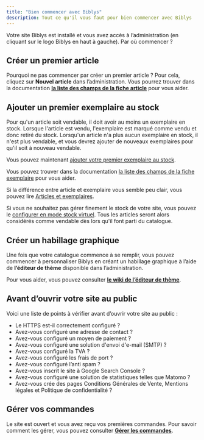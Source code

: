 ```yaml
---
title: "Bien commencer avec Biblys"
description: Tout ce qu'il vous faut pour bien commencer avec Biblys
---
```


Votre site Biblys est installé et vous avez accès à l’administration (en cliquant sur le logo Biblys en haut à gauche). Par où commencer ?

**Créer un premier article**
----------------------------

Pourquoi ne pas commencer par créer un premier article ? Pour cela, cliquez sur **Nouvel article** dans l’administration. 
Vous pourrez trouver dans la documentation **[la liste des champs de la fiche article](https://www.biblys.fr/pages/doc_article)** pour vous aider.

**Ajouter un premier exemplaire au stock**
------------------

Pour qu'un article soit vendable, il doit avoir au moins un exemplaire en stock. Lorsque l'article est vendu,
l'exemplaire est marqué comme vendu et donc retiré du stock. Lorsqu'un article n'a plus aucun exemplaire en stock, il
n'est plus vendable, et vous devrez ajouter de nouveaux exemplaires pour qu'il soit à nouveau vendable.

Vous pouvez maintenant [ajouter votre premier exemplaire au stock](/administrer/bibliographie/ajouter-un-livre-au-stock).

Vous pouvez trouver dans la documentation [la liste des champs de la fiche exemplaire](http://www.biblys.fr/pages/doc_stock) pour vous aider.

Si la différence entre article et exemplaire vous semble peu clair, vous pouvez lire 
[Articles et exemplaires](/administrer/bibliographie/articles-et-exemplaires).

Si vous ne souhaitez pas gérer finement le stock de votre site, vous pouvez le 
[configurer en mode stock virtuel](https://www.biblys.fr/pages/doc_mode-gestion-stock). Tous les articles seront alors
considérés comme vendable dès lors qu'il font parti du catalogue.

**Créer un habillage graphique**
--------------------------------

Une fois que votre catalogue commence à se remplir, vous pouvez commencer à personnaliser Biblys en créant un habillage graphique à l’aide de **l’éditeur de thème** disponible dans l’administration. 

Pour vous aider, vous pouvez consulter [**le wiki de l’éditeur de thème**](https://github.com/biblys/wiki/wiki). 

**Avant d’ouvrir votre site au public**
---------------------------------------

Voici une liste de points à vérifier avant d’ouvrir votre site au public :

*   Le HTTPS est-il correctement configuré ?
*   Avez-vous configuré une adresse de contact ?
*   Avez-vous configuré un moyen de paiement ?
*   Avez-vous configuré une solution d'envoi d'e-mail (SMTP) ?
*   Avez-vous configuré la TVA ?
*   Avez-vous configuré les frais de port ?
*   Avez-vous configuré l’anti spam ?
*   Avez-vous inscrit le site à Google Search Console ?
*   Avez-vous configuré une solution de statistiques telles que Matomo ?
*   Avez-vous crée des pages Conditions Générales de Vente, Mentions légales et Politique de confidentialité ?

**Gérer vos commandes**
-----------------------

Le site est ouvert et vous avez reçu vos premières commandes. Pour savoir comment les gérer, vous pouvez consulter [**Gérer les commandes**](https://www.biblys.fr/pages/doc_orders).
